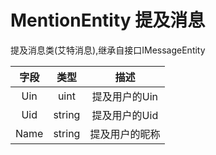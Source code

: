 # MentionEntity 提及消息

提及消息类(艾特消息),继承自接口IMessageEntity

| 字段 |  类型  |      描述      |
| :--: | :----: | :------------: |
| Uin  |  uint  | 提及用户的Uin  |
| Uid  | string | 提及用户的Uid  |
| Name | string | 提及用户的昵称 |

